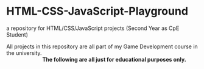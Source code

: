 # HTML-CSS-JavaScript-Playground
a repository for HTML/CSS/JavaScript projects (Second Year as CpE Student)

All projects in this repository are all part of my Game Development course in the university. </br>
&nbsp;&nbsp;&nbsp;&nbsp;&nbsp;&nbsp;&nbsp;&nbsp;&nbsp;&nbsp;&nbsp;&nbsp;&nbsp;&nbsp;&nbsp;&nbsp;&nbsp;&nbsp;&nbsp;&nbsp;&nbsp;&nbsp;&nbsp;&nbsp;**The following are all just for educational purposes only.**
